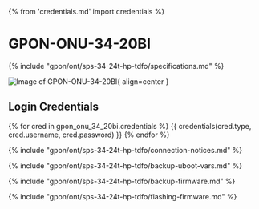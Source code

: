 {% from 'credentials.md' import credentials %}

# GPON-ONU-34-20BI

{% include "gpon/ont/sps-34-24t-hp-tdfo/specifications.md" %}

![Image of GPON-ONU-34-20BI](/img/gpon-onu-34-20bi.png){ align=center }

## Login Credentials

{% for cred in gpon_onu_34_20bi.credentials %}
{{ credentials(cred.type, cred.username, cred.password) }}
{% endfor %}

{% include "gpon/ont/sps-34-24t-hp-tdfo/connection-notices.md" %}

{% include "gpon/ont/sps-34-24t-hp-tdfo/backup-uboot-vars.md" %}

{% include "gpon/ont/sps-34-24t-hp-tdfo/backup-firmware.md" %}

{% include "gpon/ont/sps-34-24t-hp-tdfo/flashing-firmware.md" %}
